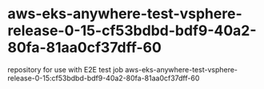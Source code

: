 # aws-eks-anywhere-test-vsphere-release-0-15-cf53bdbd-bdf9-40a2-80fa-81aa0cf37dff-60
repository for use with E2E test job aws-eks-anywhere-test-vsphere-release-0-15:cf53bdbd-bdf9-40a2-80fa-81aa0cf37dff-60
